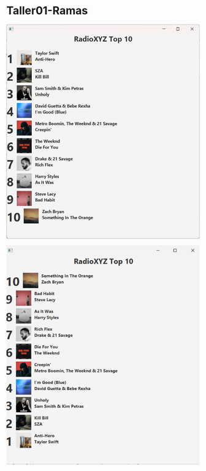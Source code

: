 # Taller01-Ramas



![Captura](Cap_switch_artista_titulo.jpg)

![Captura de resultado](top_descendente.png)
